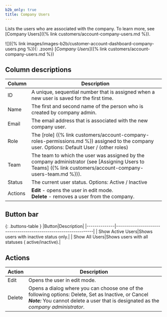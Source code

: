 ```yaml
---
b2b_only: true
title: Company Users
---
```


Lists the users who are associated with the company. To learn more, see [Company Users]({% link customers/account-company-users.md %}).

![]({% link images/images-b2b/customer-account-dashboard-company-users.png %}){: .zoom}
[_Company Users_]({% link customers/account-company-users.md %})

## Column descriptions

|Column|Description|
|--- |--- |
|ID|A unique, sequential number that is assigned when a new user is saved for the first time.|
|Name|The first and second name of the person who is created by company admin.|
|Email|The email address that is associated with the new company user.|
|Role|The [role] ({% link customers/account-company-roles-permissions.md %}) assigned to the company user. Options: Default User / (other roles)|
|Team|The team to which the user was assigned by the company administrator (see [Assigning Users to Teams] ({% link customers/account-company-users-team.md %})).|
|Status|The current user status. Options: Active / Inactive|
|Actions|**Edit** - opens the user in edit mode. <br/>**Delete** - removes a user from the company.|

## Button bar

{: .buttons-table }
|Button|Description|
|--------------|------------------------------------------------------------------|
| <span class="btn">Show Active Users</span>|Shows users with inactive status only.|
| <span class="btn">Show All Users</span>|Shows users with all statuses ( active/inactive).|

## Actions

|Action|Description|
|--- |--- |
|Edit| Opens the user in edit mode.|
|Delete| Opens a dialog where you can choose one of the following options: Delete, Set as Inactive, or Cancel <br/>**_Note:_** You cannot delete a user that is designated as the _company administrator_.|
<!--
  This is a style declaration so that buttons are not wrapped by table auto styling for column widths.
-->
<style>
.buttons-table td:first-of-type {
  width: 200px;
}
</style>